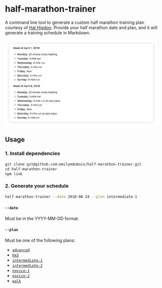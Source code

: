 # half-marathon-trainer

A command line tool to generate a custom half marathon training plan courtesy of [Hal Higdon](http://www.halhigdon.com/training/51130/Half-Marathon-Training-Guide). Provide your half marathon date and plan, and it will generate a training schedule in Markdown.

![](assets/preview.png)

## Usage

### 1. Install dependencies

```
git clone git@github.com:emilymdubois/half-marathon-trainer.git
cd half-marathon-trainer
npm link
```

### 2. Generate your schedule

```sh
half-marathon-trainer --date 2018-06-24 --plan intermediate-1
```

#### `--date`
Must be in the YYYY-MM-DD format.

#### `--plan`
Must be one of the following plans:
+ [`advanced`](http://www.halhigdon.com/training/51133/Half-Marathon-Advanced-Training-Program)
+ [`hm3`](http://www.halhigdon.com/training/64492/Half-Marathon-Walk-Training-Program-HM3)
+ [`intermediate-1`](http://www.halhigdon.com/training/64474/Half-Marathon-Walk-Training-Program-Intermediate-1)
+ [`intermediate-2`](http://www.halhigdon.com/training/64471/Half-Marathon-Walk-Training-Program-Intermediate-2)
+ [`novice-1`](http://www.halhigdon.com/training/51131/Half-Marathon-Novice-1-Training-Program)
+ [`novice-2`](http://www.halhigdon.com/training/51312/Half-Marathon-Novice-2-Training-Program)
+ [`walk`](http://www.halhigdon.com/training/51134/Half-Marathon-Walk-Training-Program)
